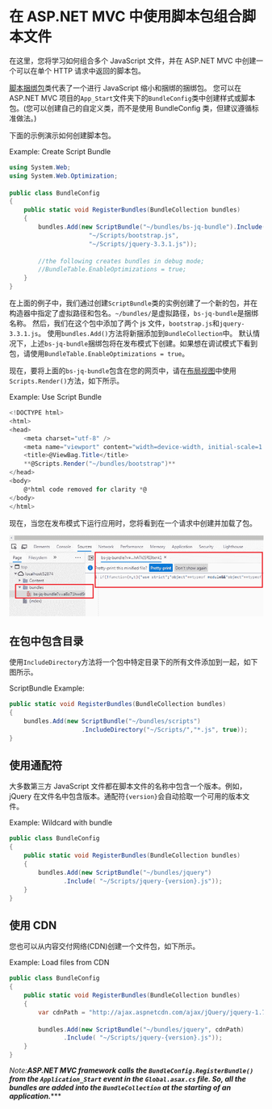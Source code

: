 # 在 ASP.NET MVC 中使用脚本包组合脚本文件



在这里，您将学习如何组合多个 JavaScript 文件，并在 ASP.NET MVC 中创建一个可以在单个 HTTP 请求中返回的脚本包。

[脚本捆绑包](https://docs.microsoft.com/en-us/previous-versions/aspnet/jj646584(v=vs.110))类代表了一个进行 JavaScript 缩小和捆绑的捆绑包。 您可以在 ASP.NET MVC 项目的`App_Start`文件夹下的`BundleConfig`类中创建样式或脚本包。(您可以创建自己的自定义类，而不是使用 BundleConfig 类，但建议遵循标准做法。)

下面的示例演示如何创建脚本包。

Example: Create Script Bundle 

```cs
using System.Web;
using System.Web.Optimization;

public class BundleConfig
{
    public static void RegisterBundles(BundleCollection bundles)
    {   
        bundles.Add(new ScriptBundle("~/bundles/bs-jq-bundle").Include(
                      "~/Scripts/bootstrap.js",
                      "~/Scripts/jquery-3.3.1.js"));

        //the following creates bundles in debug mode;
        //BundleTable.EnableOptimizations = true;
    }
} 
```

在上面的例子中，我们通过创建`ScriptBundle`类的实例创建了一个新的包，并在构造器中指定了虚拟路径和包名。`~/bundles/`是虚拟路径，`bs-jq-bundle`是捆绑名称。 然后，我们在这个包中添加了两个 js 文件，`bootstrap.js`和`jquery-3.3.1.js`。 使用`bundles.Add()`方法将新捆添加到`BundleCollection`中。 默认情况下，上述`bs-jq-bundle`捆绑包将在发布模式下创建。如果想在调试模式下看到包，请使用`BundleTable.EnableOptimizations = true`。

现在，要将上面的`bs-jq-bundle`包含在您的网页中，请在[布局视图](/mvc/layout-view-in-asp.net-mvc)中使用`Scripts.Render()`方法，如下所示。

Example: Use Script Bundle 

```cs
<!DOCTYPE html>
<html>
<head>
    <meta charset="utf-8" />
    <meta name="viewport" content="width=device-width, initial-scale=1.0">
    <title>@ViewBag.Title</title>
    **@Scripts.Render("~/bundles/bootstrap")**
</head>
<body>
    @*html code removed for clarity *@
</body>
</html> 
```

现在，当您在发布模式下运行应用时，您将看到在一个请求中创建并加载了包。

[![Load Bundles in Browser](img/235708ed15fe4dd49cc8768b73f75f17.png)](../../Content/images/mvc/script-bundle.png)

## 在包中包含目录

使用`IncludeDirectory`方法将一个包中特定目录下的所有文件添加到一起，如下图所示。

ScriptBundle Example: 

```cs
public static void RegisterBundles(BundleCollection bundles)
{            
    bundles.Add(new ScriptBundle("~/bundles/scripts")
                    .IncludeDirectory("~/Scripts/","*.js", true));
} 
```

## 使用通配符

大多数第三方 JavaScript 文件都在脚本文件的名称中包含一个版本。例如，jQuery 在文件名中包含版本。通配符`{version}`会自动拾取一个可用的版本文件。

Example: Wildcard with bundle 

```cs
public class BundleConfig
{
    public static void RegisterBundles(BundleCollection bundles)
    {            
        bundles.Add(new ScriptBundle("~/bundles/jquery")
               .Include( "~/Scripts/jquery-{version}.js"));
    }
} 
```

## 使用 CDN

您也可以从内容交付网络(CDN)创建一个文件包，如下所示。

Example: Load files from CDN 

```cs
public class BundleConfig
{
    public static void RegisterBundles(BundleCollection bundles)
    {            
        var cdnPath = "http://ajax.aspnetcdn.com/ajax/jQuery/jquery-1.7.1.min.js";

        bundles.Add(new ScriptBundle("~/bundles/jquery", cdnPath)
               .Include( "~/Scripts/jquery-{version}.js"));
    }
} 
```

*Note:**ASP.NET MVC framework calls the `BundleConfig.RegisterBundle()` from the `Application_Start` event in the `Global.asax.cs` file. So, all the bundles are added into the `BundleCollection` at the starting of an application.******